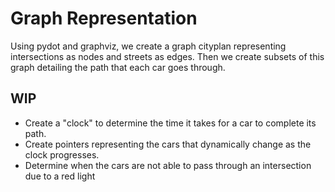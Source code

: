 # Graph Representation
Using pydot and graphviz, we create a graph cityplan representing intersections as nodes and streets as edges.
Then we create subsets of this graph detailing the path that each car goes through.

## WIP
- Create a "clock" to determine the time it takes for a car to complete its path.
- Create pointers representing the cars that dynamically change as the clock progresses.
- Determine when the cars are not able to pass through an intersection due to a red light
